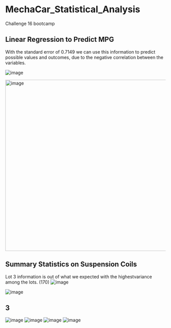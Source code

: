 # MechaCar_Statistical_Analysis
Challenge 16 bootcamp


## Linear Regression to Predict MPG

With the standard error of 0.7149 we can use this information to predict possible values and outcomes, due to the negative correlation between the variables.

![image](https://user-images.githubusercontent.com/113708861/216845634-1c8d7872-949f-4dfb-a003-5cb5d344a44a.png)

<img width="537" alt="image" src="https://user-images.githubusercontent.com/113708861/216845785-bd0d14fa-9f26-4e31-893b-e1e39961a2c0.png">




## Summary Statistics on Suspension Coils

Lot 3 information is out of what we expected with the highestvariance among the lots. (170)
![image](https://user-images.githubusercontent.com/113708861/216845690-77b781e1-9e8d-4e81-8d22-6285913880e2.png)


![image](https://user-images.githubusercontent.com/113708861/216845607-25b9361e-dc39-47c7-9947-1d6c645424ae.png)




## 3
![image](https://user-images.githubusercontent.com/113708861/216845710-85f7dfa9-c204-4a7f-a90f-a82b8edae8a9.png)
![image](https://user-images.githubusercontent.com/113708861/216845725-6598b112-7a7c-4d9f-a926-083b3436bf5e.png)
![image](https://user-images.githubusercontent.com/113708861/216845742-d5154b66-59c8-4123-9edf-1961ec7eba35.png)
![image](https://user-images.githubusercontent.com/113708861/216845749-6f38f84b-a3db-454f-ab16-245e7e7ec452.png)
